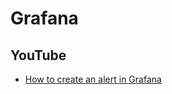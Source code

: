 # Grafana

## YouTube

* [How to create an alert in Grafana](https://www.youtube.com/watch?v=h2daQ8mQ2pM)
